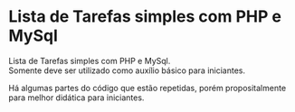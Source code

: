 Lista de Tarefas simples com PHP e MySql
=======

Lista de Tarefas simples com PHP e MySql.<br />
Somente deve ser utilizado como auxílio básico para iniciantes.

Há algumas partes do código que estão repetidas, porém propositalmente para melhor didática para iniciantes.
